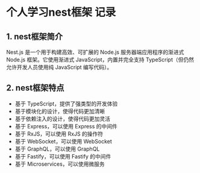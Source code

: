 # 个人学习nest框架 记录

## 1. nest框架简介

Nest.js 是一个用于构建高效、可扩展的 Node.js 服务器端应用程序的渐进式 Node.js 框架。它使用渐进式 JavaScript，内置并完全支持 TypeScript（但仍然允许开发人员使用纯 JavaScript 编写代码）。

## 2. nest框架特点

- 基于 TypeScript，提供了强类型的开发体验
- 基于模块化的设计，使得代码更加清晰
- 基于依赖注入的设计，使得代码更加灵活
- 基于 Express，可以使用 Express 的中间件
- 基于 RxJS，可以使用 RxJS 的操作符
- 基于 WebSocket，可以使用 WebSocket
- 基于 GraphQL，可以使用 GraphQL
- 基于 Fastify，可以使用 Fastify 的中间件
- 基于 Microservices，可以使用微服务
